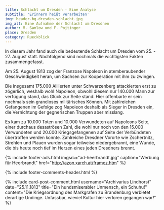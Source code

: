 ```yaml
---
title: Schlacht um Dresden - Eine Analyse
subtitle: 'Erinnern heißt verarbeiten'
img: header-bg-dresden-schlacht.jpg
img_alt: Eine Aufnahme der Schlacht um Dresdnen
author: M. Samlow und F. Pojtinger
place: Dresden
category: Rueckblick
---
```


In diesem Jahr fand auch die bedeutende Schlacht um Dresden vom 25. - 27. August statt. Nachfolgend sind nochmals die wichtigsten Fakten zusammengefasst.

Am 25. August 1813 zog der Franzose Napoleon in atemberaubender Geschwindigkeit heran, um Sachsen zur Kooperation mit ihm zu zwingen.

Die insgesamt 175.000 Alliierten unter Schwarzenberg attackierten erst zu zögerlich, weshalb wohl Napoleon, obwohl diesem nur 140.000 Mann zur verfügung stand, das Glück zur Seite stand. Hier offenbarte er sein nochmals sein grandioses militärisches Können. Mit zahlreichen Gefangenen im Gefolge zog Napoleon deshalb als Sieger in Dresden ein, die Vernichtung der gegnerischen Truppen aber misslang.

Es kam zu 10.000 Toten und 10.000 Verwundeten auf Napoleons Seite, einer durchaus desaströsen Zahl, die wohl nur noch von den 15.000 Verwundeten und 20.000 Kriegsgefangenen auf Seite der Verbündeten übertroffen werden konnte. Zahlreiche Dresdner Vororte wie Zschertnitz, Strehlen und Plauen wurden sogar teilweise niedergebrannt, eine Wunde, die bis heute noch tief im Herzen eines jeden Dresdners brennt.


{% include footer-ads.html 
  imgsrc="ad-heerbrandt.jpg"
  caption="Werbung für Heerbrandt"
  href="http://azon.xarch.at/framez.htm"
%}

{% include footer-comments-header.html %}

{% include card-post-comment.html 
  username="Archivarius Lindhorst"
  date="25.11.1813"
  title="Ein hundsmiserabler Unmensch, ein Schuhu!"
  content="Die Kriegsordnung des Markgrafen zu Brandenburg verbietet derartige Undinge. Unfassbar, wieviel Kultur hier verloren gegangen war!"
%}